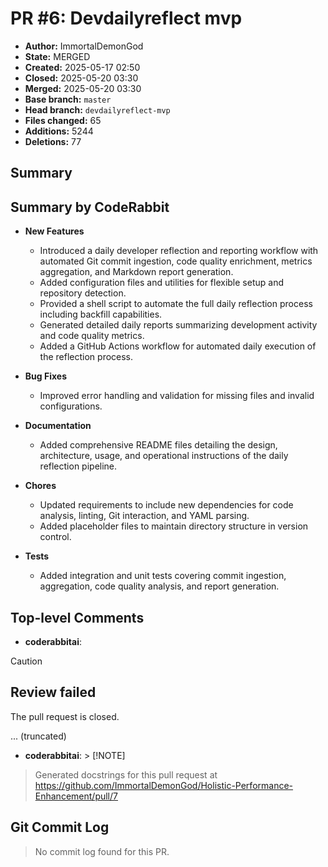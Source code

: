 # PR #6: Devdailyreflect mvp

- **Author:** ImmortalDemonGod
- **State:** MERGED
- **Created:** 2025-05-17 02:50
- **Closed:** 2025-05-20 03:30
- **Merged:** 2025-05-20 03:30
- **Base branch:** `master`
- **Head branch:** `devdailyreflect-mvp`
- **Files changed:** 65
- **Additions:** 5244
- **Deletions:** 77

## Summary


<!-- This is an auto-generated comment: release notes by coderabbit.ai -->
## Summary by CodeRabbit

- **New Features**
  - Introduced a daily developer reflection and reporting workflow with automated Git commit ingestion, code quality enrichment, metrics aggregation, and Markdown report generation.
  - Added configuration files and utilities for flexible setup and repository detection.
  - Provided a shell script to automate the full daily reflection process including backfill capabilities.
  - Generated detailed daily reports summarizing development activity and code quality metrics.
  - Added a GitHub Actions workflow for automated daily execution of the reflection process.

- **Bug Fixes**
  - Improved error handling and validation for missing files and invalid configurations.

- **Documentation**
  - Added comprehensive README files detailing the design, architecture, usage, and operational instructions of the daily reflection pipeline.

- **Chores**
  - Updated requirements to include new dependencies for code analysis, linting, Git interaction, and YAML parsing.
  - Added placeholder files to maintain directory structure in version control.

- **Tests**
  - Added integration and unit tests covering commit ingestion, aggregation, code quality analysis, and report generation.
<!-- end of auto-generated comment: release notes by coderabbit.ai -->

## Top-level Comments
- **coderabbitai**: <!-- This is an auto-generated comment: summarize by coderabbit.ai -->
<!-- This is an auto-generated comment: failure by coderabbit.ai -->

> [!CAUTION]
> ## Review failed
> 
> The pull request is closed.

<!-- end of auto-generated comment: failure by coderabbit.ai -->
<!-- walkthrough_start -->

... (truncated)
- **coderabbitai**: > [!NOTE]
> Generated docstrings for this pull request at https://github.com/ImmortalDemonGod/Holistic-Performance-Enhancement/pull/7

## Git Commit Log

> No commit log found for this PR.

